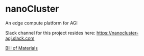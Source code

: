# nanoCluster
An edge compute platform for AGI

Slack channel for this project resides here: https://nanocluster-agi.slack.com

<a href="/Documentation/Bill%20of%20Materials.md">Bill of Materials</a>
